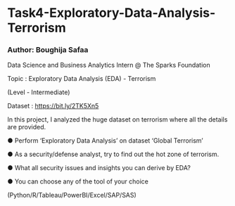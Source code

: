 # Task4-Exploratory-Data-Analysis-Terrorism

### Author: Boughija Safaa

Data Science and Business Analytics Intern @ The Sparks Foundation

Topic : Exploratory Data Analysis (EDA) - Terrorism

(Level - Intermediate)

Dataset : https://bit.ly/2TK5Xn5

In this project, I analyzed the huge dataset on terrorism where all the details are provided.

● Perform ‘Exploratory Data Analysis’ on dataset ‘Global Terrorism’

● As a security/defense analyst, try to find out the hot zone of terrorism.

● What all security issues and insights you can derive by EDA?

● You can choose any of the tool of your choice

(Python/R/Tableau/PowerBI/Excel/SAP/SAS)
